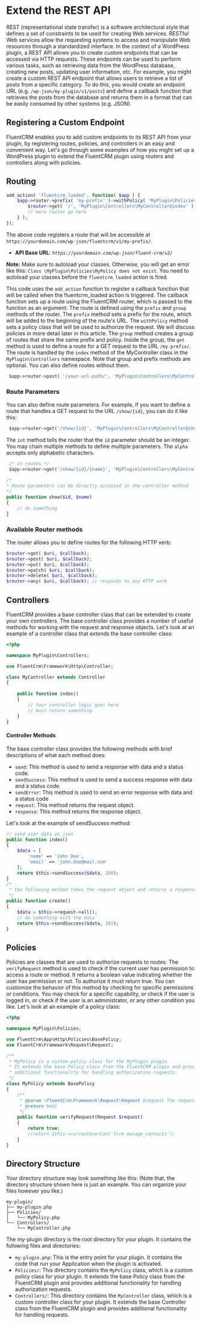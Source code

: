 # Extend the REST API

REST (representational state transfer) is a software architectural style that defines a set of constraints to be used for creating Web services. RESTful Web services allow the requesting systems to access and manipulate Web resources through a standardized interface.
In the context of a WordPress plugin, a REST API allows you to create custom endpoints that can be accessed via HTTP requests. These endpoints can be used to perform various tasks, such as retrieving data from the WordPress database, creating new posts, updating user information, etc.
For example, you might create a custom REST API endpoint that allows users to retrieve a list of posts from a specific category. To do this, you would create an endpoint URL (e.g. `/wp-json/my-plugin/v1/posts`) and define a callback function that retrieves the posts from the database and returns them in a format that can be easily consumed by other systems (e.g. JSON).

## Registering a Custom Endpoint
FluentCRM enables you to add custom endpoints to its REST API from your plugin, by registering routes,
policies, and controllers in an easy and convenient way. 
Let's go through some examples of how you might set up a WordPress plugin to extend the FluentCRM plugin using routers and controllers along with policies.

## Routing
```php
add_action( 'fluentcrm_loaded', function( $app ) {
    $app->router->prefix( 'my-prefix' )->withPolicy( 'MyPlugin\Policies\MyPolicy' )->group( function( $router ) {
        $router->get( '/', 'MyPlugin\Controllers\MyController@index' );
        // more routes go here
    } );
});

```
The above code registers a route that will be accessible at `https://yourdomain.com/wp-json/fluentcrm/v1/my-prefix/`.
- **API Base URL**: _`https://yourdomain.com/wp-json/fluent-crm/v2/`_

**Note:** Make sure to autoload your classes. Otherwise, you will get an error like this:
`Class \MyPlugin\Policies\MyPolicy does not exist`. You need to autoload your classes before the `fluentcrm_loaded` action is fired.

This code uses the `add_action` function to register a callback function that will be called when the fluentcrm_loaded action is triggered.
The callback function sets up a route using the FluentCRM router, which is passed to the function as an argument.
The route is defined using the `prefix` and `group` methods of the router. The `prefix` method sets a prefix for the route, which will be added to the beginning of the route's URL. 
The `withPolicy` method sets a policy class that will be used to authorize the request. We will discuss policies in more detail later in this article.
The `group` method creates a group of routes that share the same prefix and policy.
Inside the group, the `get` method is used to define a route for a GET request to the URL `/my-prefix/`.
The route is handled by the `index` method of the MyController class in the `MyPlugin\Controllers` namespace.
Note that group and prefix methods are optional. You can also define routes without them.
```php
 $app->router->post( '/your-url-path/', 'MyPlugin\Controllers\MyController@create');
```
### Route Parameters
You can also define route parameters. For example, if you want to define a route that handles a GET request to the URL `/show/{id}`, 
you can do it like this:
```php
 $app->router->get('/show/{id}', 'MyPlugin\Controllers\MyController@show')->int('id');
```
The `int` method tells the router that the `id` parameter should be an integer. You may chain multiple methods to define multiple parameters.
The `alpha` accepts only alphabetic characters.
```php
 /* in routes */
 $app->router->get('/show/{id}/{name}', 'MyPlugin\Controllers\MyController@show')->int('id')->alpha('name');
 
/*
* Route parameters can be directly accessed in the controller method
*/
public function show($id, $name)
{
    // do something
}

```

### Available Router methods 
The router allows you to define routes for the following HTTP verb:
```php
$router->get( $uri, $callback);
$router->post( $uri, $callback);
$router->put( $uri, $callback);
$router->patch( $uri, $callback);
$router->delete( $uri, $callback);
$router->any( $uri, $callback); // responds to any HTTP verb
```

## Controllers
FluentCRM provides a base controller class that can be extended to create your own controllers. 
The base controller class provides a number of useful methods for working with the request and response objects.
Let's look at an example of a controller class that extends the base controller class:
```php
<?php

namespace MyPlugin\Controllers;

use FluentCrm\Framework\Http\Controller;

class MyController extends Controller
{
    
    public function index()
    {
        // Your controller logic goes here
        // must return something 
    }
}
```
#### Controller Methods

The base controller class provides the following methods with brief descriptions of what each method does:
- `send`: This method is used to send a response with data and a status code.
- `sendSuccess`: This method is used to send a success response with data and a status code.
- `sendError`: This method is used to send an error response with data and a status code
- `request`: This method returns the request object.
- `response`: This method returns the response object.

Let's look at the example of sendSuccess method:
```php
// send user data as json
public function index()
{
    $data = [
        'name' => 'John Doe',
        'email' => 'john.doe@mail.com'
    ];
    return $this->sendSuccess($data, 200);
}
/*
 * the following method takes the request object and returns a response object
 */
public function create()
{
    $data = $this->request->all();
    // do something with the data
    return $this->sendSuccess($data, 201);
}
```




## Policies
Policies are classes that are used to authorize requests to routes. 
The `verifyRequest` method is used to check if the current user has permission to access a route or method.
It returns a boolean value indicating whether the user has permission or not. To authorize it must return true.
You can customize the behavior of this method by checking for specific permissions or conditions. 
You may check for a specific capability, or check if the user is logged in, or check if the user is an administrator, or any other condition you like.
Let's look at an example of a policy class:

```php
<?php

namespace MyPlugin\Policies;

use FluentCrm\App\Http\Policies\BasePolicy;
use FluentCrm\Framework\Request\Request;

/**
 * MyPolicy is a custom policy class for the MyPlugin plugin.
 * It extends the base Policy class from the FluentCRM plugin and provides
 * additional functionality for handling authorization requests.
 */
class MyPolicy extends BasePolicy
{
    /**
     * @param \FluentCrm\Framework\Request\Request $request The request object containing information about the current request.
     * @return bool
     */
    public function verifyRequest(Request $request)
    {
        return true;
        //return $this->currentUserCan('fcrm_manage_contacts');
    }
}

```


## Directory Structure
Your directory structure may look something like this:
(Note that, the directory structure shown here is just an example. You can organize your files however you like.)

```
my-plugin/
├── my-plugin.php
├── Policies/
│   └── MyPolicy.php
└── Controllers/
    └── MyController.php

```

The my-plugin directory is the root directory for your plugin. It contains the following files and directories:

- `my-plugin.php`: This is the entry point for your plugin. It contains the code that run your Application when the plugin is activated.
- `Policies/`: This directory contains the `MyPolicy` class, which is a custom policy class for your plugin. It extends the base Policy class from the FluentCRM plugin and provides additional functionality for handling authorization requests.
- `Controllers/`: This directory contains the `MyController` class, which is a custom controller class for your plugin. It extends the base Controller class from the FluentCRM plugin and provides additional functionality for handling requests.